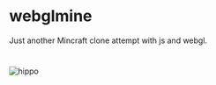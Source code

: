 # webglmine
Just another Mincraft clone attempt with js and webgl.
#
![hippo](https://media.tenor.com/images/83aab92e3eb5c24a5eaa7e95e2672752/tenor.gif)
